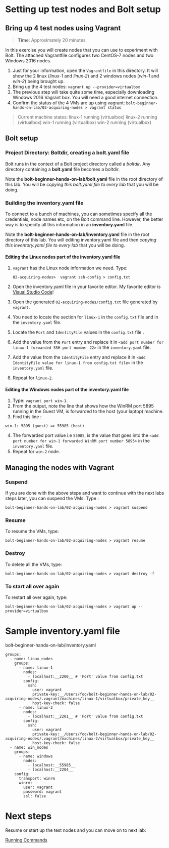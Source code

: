 # Setting up test nodes and Bolt setup

## Bring up 4 test nodes using Vagrant

> **Time**: Approximately 20 minutes

In this exercise you will create nodes that you can use to experiment with Bolt. The attached Vagrantfile configures two CentOS-7 nodes and two Windows 2016 nodes.

1. Just for your information, open the `Vagrantfile` in this directory. It will show the 2 linux (_linux-1_ and _linux-2_) and 2 windows nodes (_win-1_ and _win-2_) being brought up.
1. Bring up the 4 test nodes:  `vagrant up --provider=virtualbox`
1. The previous step will take quite some time, especially downloading Windows 2016 Vagrant box. You will need a good internet connection.
1. Confirm the status of the 4 VMs are up using vagrant: `bolt-beginner-hands-on-lab/02-acquiring-nodes > vagrant status`

> Current machine states:
> linux-1                     running (virtualbox)
> linux-2                     running (virtualbox)
> win-1                       running (virtualbox)
> win-2                       running (virtualbox)

## Bolt setup

### Project Directory: Boltdir, creating a bolt.yaml file

Bolt runs in the context of a Bolt project directory called a *boltdir*. Any directory containing a __bolt.yaml__ file becomes a boltdir.

Note the __bolt-beginner-hands-on-lab/bolt.yaml__ file in the root directory of this lab. You will be _copying this bolt.yaml file to every lab_ that you will be doing.

### Building the inventory.yaml file

To connect to a bunch of machines, you can sometimes specify all the credentials, node names etc, on the Bolt command line. However, the better way is to specify all this information in an __inventory.yaml__ file. 

Note the __bolt-beginner-hands-on-lab/inventory.yaml__ file in the root directory of this lab. You will editing inventory.yaml file and then _copying this inventory.yaml file to every lab_ that you will be doing.

#### Editing the Linux nodes part of the inventory.yaml file

1. `vagrant` has the Linux node information we need. Type:

    ```
    02-acquiring-nodes>  vagrant ssh-config > config.txt
    ```

2. Open the inventory.yaml file in your favorite editor. My favorite editor is [Visual Studio Code](https://code.visualstudio.com/download)!
3. Open the generated `02-acquiring-nodes/config.txt` file generated by `vagrant`.
4. You need to locate the section for `linux-1` in the `config.txt` file and in the `inventory.yaml` file.
5. Locate the `Port` and `IdentityFile` values in the `config.txt` file .   
5. Add the value from the `Port` entry and replace it in `<add port number for linux-1 forwarded SSH port number 22>` in the `inventory.yaml` file.
6. Add the value from the `IdentityFile` entry and replace it in `<add IdentityFile value for linux-1 from config.txt file>` in the `inventory.yaml` file.
7. Repeat for `linux-2`.

#### Editing the Windows nodes part of the inventory.yaml file

1. Type: `vagrant port win-1`. 
2. From the output, note the line that shows how the WinRM port 5895 running in the Guest VM, is forwarded to the host (your laptop) machine.
3. Find this line :
```
win-1: 5895 (guest) => 55985 (host)
```
4. The forwarded port value i.e `55985`, is the value that goes into the `<add port number for win-1 forwarded WinRM port number 5895>` in the `inventory.yaml` file.
5. Repeat for `win-2` node.

## Managing the nodes with Vagrant

### Suspend
If you are done with the above steps and want to continue with the next labs steps later, you can suspend the VMs. 
Type : 
```
bolt-beginner-hands-on-lab/02-acquiring-nodes > vagrant suspend
```
### Resume
To resume the VMs, type:
```
bolt-beginner-hands-on-lab/02-acquiring-nodes > vagrant resume
```

### Destroy
To delete all the VMs, type:
```
bolt-beginner-hands-on-lab/02-acquiring-nodes > vagrant destroy -f
```
### To start all over again
To restart all over again, type:
```
bolt-beginner-hands-on-lab/02-acquiring-nodes > vagrant up --provider=virtualbox
```

# Sample inventory.yaml file

bolt-beginner-hands-on-lab/inventory.yaml 
```
groups:
  - name: linux_nodes
    groups:
      - name: linux-1
        nodes:
          - localhost:__2200__ # 'Port' value from config.txt
        config:
          ssh:
            user: vagrant
            private-key:__/Users/foo/bolt-beginner-hands-on-lab/02-acquiring-nodes/.vagrant/machines/linux-1/virtualbox/private_key__
            host-key-check: false
      - name: linux-2
        nodes:
          - localhost:__2201__ # 'Port' value from config.txt
        config:
          ssh:
            user: vagrant
            private-key:__/Users/foo/bolt-beginner-hands-on-lab/02-acquiring-nodes/.vagrant/machines/linux-2/virtualbox/private_key__
            host-key-check: false
  - name: win_nodes
    groups:
      - name: windows
        nodes:
          - localhost:__55985__ 
          - localhost:__2204__
    config:
      transport: winrm
      winrm:
        user: vagrant
        password: vagrant
        ssl: false
```

# Next steps

Resume or start up the test nodes and you can move on to next lab:

[Running Commands](../03-running-commands)

